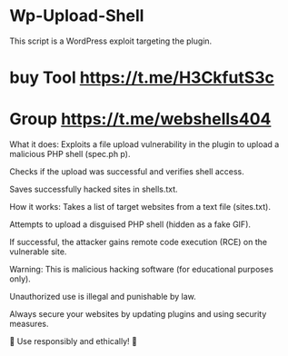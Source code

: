 # Wp-Upload-Shell

This script is a WordPress exploit targeting the plugin.

# buy Tool https://t.me/H3CkfutS3c

# Group https://t.me/webshells404

What it does:
Exploits a file upload vulnerability in the plugin to upload a malicious PHP shell (spec.ph p).

Checks if the upload was successful and verifies shell access.

Saves successfully hacked sites in shells.txt.

How it works:
Takes a list of target websites from a text file (sites.txt).

Attempts to upload a disguised PHP shell (hidden as a fake GIF).

If successful, the attacker gains remote code execution (RCE) on the vulnerable site.

Warning:
This is malicious hacking software (for educational purposes only).

Unauthorized use is illegal and punishable by law.

Always secure your websites by updating plugins and using security measures.

🚨 Use responsibly and ethically! 🚨

